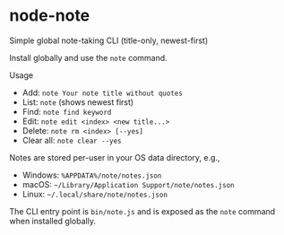 # node-note
Simple global note-taking CLI (title-only, newest-first)

Install globally and use the `note` command.

Usage
- Add: `note Your note title without quotes`
- List: `note` (shows newest first)
- Find: `note find keyword`
- Edit: `note edit <index> <new title...>`
- Delete: `note rm <index> [--yes]`
- Clear all: `note clear --yes`

Notes are stored per-user in your OS data directory, e.g.,
- Windows: `%APPDATA%/note/notes.json`
- macOS: `~/Library/Application Support/note/notes.json`
- Linux: `~/.local/share/note/notes.json`

The CLI entry point is `bin/note.js` and is exposed as the `note` command when installed globally.
